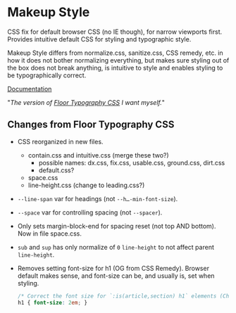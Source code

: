 # Makeup Style

CSS fix for default browser CSS (no IE though), for narrow viewports first. Provides intuitive default CSS for styling and typographic style.

Makeup Style differs from normalize.css, sanitize.css, CSS remedy, etc. in how it does not bother normalizing everything, but makes sure styling out of the box does not break anything, is intuitive to style and enables styling to be typographically correct.

[Documentation](https://dev.some.makeup/style)

"*The version of [Floor Typography CSS](https://floortypography.vercel.app) I want myself.*"

## Changes from Floor Typography CSS

- CSS reorganized in new files.
	- contain.css and intuitive.css (merge these two?)
		- possible names: dx.css, fix.css, usable.css, ground.css, dirt.css
		- default.css?
	- space.css
	- line-height.css (change to leading.css?)
- `--line-span` var for headings (not `--h…-min-font-size`).
- `--space` var for controlling spacing (not `--spacer`).
- Only sets margin-block-end for spacing reset (not top AND bottom). Now in file space.css.
- `sub` and `sup` has only normalize of `0` `line-height` to not affect parent `line-height`.
- Removes setting font-size for h1 (OG from CSS Remedy). Browser default makes sense, and font-size can be, and usually is, set when styling.

	```css
	/* Correct the font size for `:is(article,section) h1` elements (Chrome/Firefox/Safari). */
	h1 { font-size: 2em; }
	```
